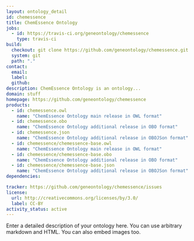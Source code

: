 ```yaml
---
layout: ontology_detail
id: chemessence
title: ChemEssence Ontology
jobs:
  - id: https://travis-ci.org/geneontology/chemessence
    type: travis-ci
build:
  checkout: git clone https://github.com/geneontology/chemessence.git
  system: git
  path: "."
contact:
  email: 
  label: 
  github: 
description: ChemEssence Ontology is an ontology...
domain: stuff
homepage: https://github.com/geneontology/chemessence
products:
  - id: chemessence.owl
    name: "ChemEssence Ontology main release in OWL format"
  - id: chemessence.obo
    name: "ChemEssence Ontology additional release in OBO format"
  - id: chemessence.json
    name: "ChemEssence Ontology additional release in OBOJSon format"
  - id: chemessence/chemessence-base.owl
    name: "ChemEssence Ontology main release in OWL format"
  - id: chemessence/chemessence-base.obo
    name: "ChemEssence Ontology additional release in OBO format"
  - id: chemessence/chemessence-base.json
    name: "ChemEssence Ontology additional release in OBOJSon format"
dependencies:

tracker: https://github.com/geneontology/chemessence/issues
license:
  url: http://creativecommons.org/licenses/by/3.0/
  label: CC-BY
activity_status: active
---
```


Enter a detailed description of your ontology here. You can use arbitrary markdown and HTML.
You can also embed images too.

